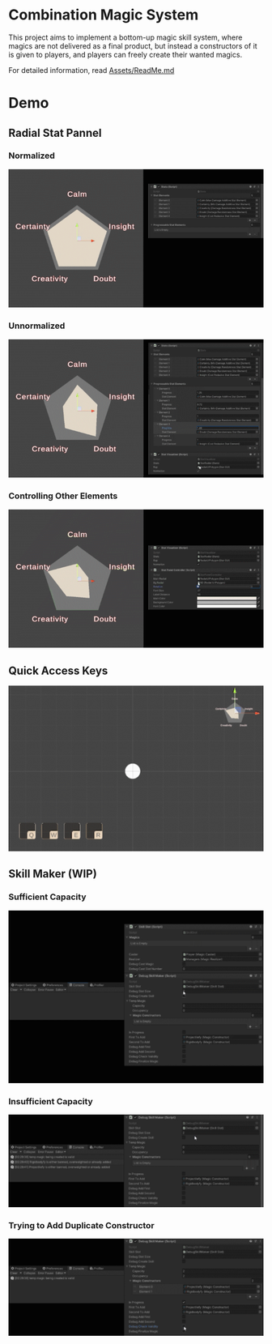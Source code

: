 # Combination Magic System

This project aims to implement a bottom-up magic skill system, where magics are not delivered as a final product, but instead a constructors of it is given to players, and players can freely create their wanted magics.

For detailed information, read [Assets/ReadMe.md](Assets/ReadMe.md)

# Demo

## Radial Stat Pannel

### Normalized
![Normalized](https://github.com/Argoneon1810/CombinationMagicSystem/blob/399090d3f2a091e4d2e05c5f0db83bc11f1583e6/gifs/Radial%20Normalized.gif)

### Unnormalized
![Unnormalized](https://github.com/Argoneon1810/CombinationMagicSystem/blob/399090d3f2a091e4d2e05c5f0db83bc11f1583e6/gifs/Radial%20Unnormalized.gif)

### Controlling Other Elements
![Control](https://github.com/Argoneon1810/CombinationMagicSystem/blob/399090d3f2a091e4d2e05c5f0db83bc11f1583e6/gifs/Radial%20Control.gif)

## Quick Access Keys
![KeyBinder](https://github.com/Argoneon1810/CombinationMagicSystem/blob/399090d3f2a091e4d2e05c5f0db83bc11f1583e6/gifs/KeyBinder%20QWER.gif)

## Skill Maker (WIP)

### Sufficient Capacity
![Sufficient](https://github.com/Argoneon1810/CombinationMagicSystem/blob/399090d3f2a091e4d2e05c5f0db83bc11f1583e6/gifs/SkillMaker%20Enough%20Capacity.gif)

### Insufficient Capacity
![Insufficient](https://github.com/Argoneon1810/CombinationMagicSystem/blob/399090d3f2a091e4d2e05c5f0db83bc11f1583e6/gifs/SkillMaker%20Not%20Enough%20Capacity%20or%20Requisite%20Not%20Met.gif)

### Trying to Add Duplicate Constructor
![Duplicate](https://github.com/Argoneon1810/CombinationMagicSystem/blob/399090d3f2a091e4d2e05c5f0db83bc11f1583e6/gifs/SkillMaker%20Try%20Duplicate.gif)
